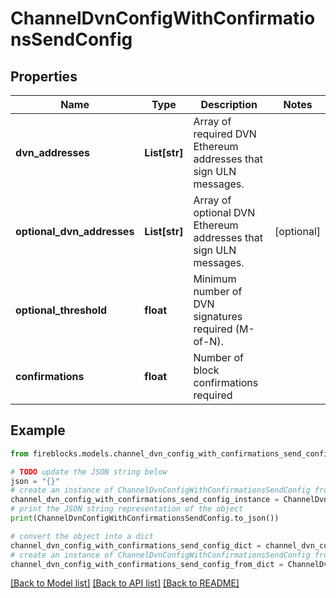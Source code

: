 # ChannelDvnConfigWithConfirmationsSendConfig


## Properties

Name | Type | Description | Notes
------------ | ------------- | ------------- | -------------
**dvn_addresses** | **List[str]** | Array of required DVN Ethereum addresses that sign ULN messages. | 
**optional_dvn_addresses** | **List[str]** | Array of optional DVN Ethereum addresses that sign ULN messages. | [optional] 
**optional_threshold** | **float** | Minimum number of DVN signatures required (M-of-N). | 
**confirmations** | **float** | Number of block confirmations required | 

## Example

```python
from fireblocks.models.channel_dvn_config_with_confirmations_send_config import ChannelDvnConfigWithConfirmationsSendConfig

# TODO update the JSON string below
json = "{}"
# create an instance of ChannelDvnConfigWithConfirmationsSendConfig from a JSON string
channel_dvn_config_with_confirmations_send_config_instance = ChannelDvnConfigWithConfirmationsSendConfig.from_json(json)
# print the JSON string representation of the object
print(ChannelDvnConfigWithConfirmationsSendConfig.to_json())

# convert the object into a dict
channel_dvn_config_with_confirmations_send_config_dict = channel_dvn_config_with_confirmations_send_config_instance.to_dict()
# create an instance of ChannelDvnConfigWithConfirmationsSendConfig from a dict
channel_dvn_config_with_confirmations_send_config_from_dict = ChannelDvnConfigWithConfirmationsSendConfig.from_dict(channel_dvn_config_with_confirmations_send_config_dict)
```
[[Back to Model list]](../README.md#documentation-for-models) [[Back to API list]](../README.md#documentation-for-api-endpoints) [[Back to README]](../README.md)


